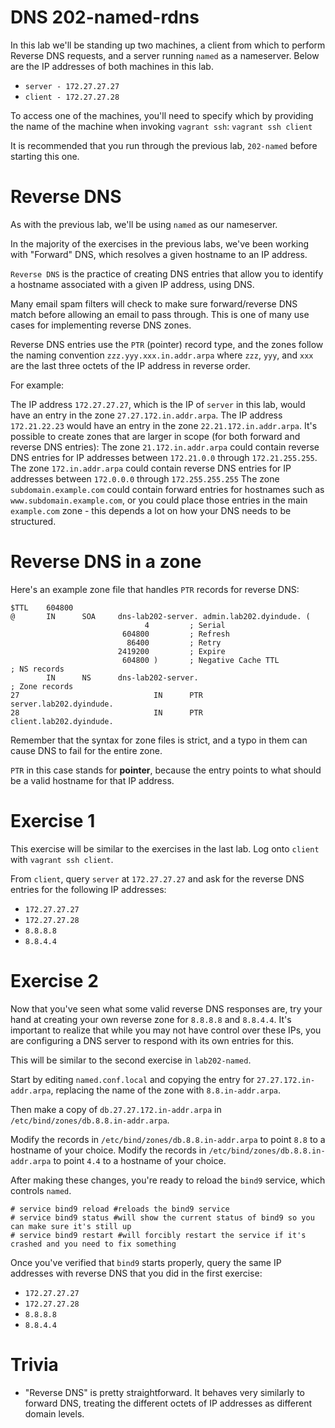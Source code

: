 # DNS 202-named-rdns
In this lab we'll be standing up two machines, a client from which to perform Reverse DNS requests, and a server running `named` as a nameserver. Below are the IP addresses of both machines in this lab.
- `server - 172.27.27.27`
- `client - 172.27.27.28`

To access one of the machines, you'll need to specify which by providing the name of the machine when invoking `vagrant ssh`:
`vagrant ssh client`

It is recommended that you run through the previous lab, `202-named` before starting this one.

# Reverse DNS
As with the previous lab, we'll be using `named` as our nameserver.

In the majority of the exercises in the previous labs, we've been working with "Forward" DNS, which resolves a given hostname to an IP address.

`Reverse DNS` is the practice of creating DNS entries that allow you to identify a hostname associated with a given IP address, using DNS.

Many email spam filters will check to make sure forward/reverse DNS match before allowing an email to pass through. This is one of many use cases for implementing reverse DNS zones.

Reverse DNS entries use the `PTR` (pointer) record type, and the zones follow the naming convention `zzz.yyy.xxx.in.addr.arpa` where `zzz`, `yyy`, and `xxx` are the last three octets of the IP address in reverse order.

For example:

The IP address `172.27.27.27`, which is the IP of `server` in this lab, would have an entry in the zone `27.27.172.in.addr.arpa`.
The IP address `172.21.22.23` would have an entry in the zone `22.21.172.in.addr.arpa`.
It's possible to create zones that are larger in scope (for both forward and reverse DNS entries):
The zone `21.172.in.addr.arpa` could contain reverse DNS entries for IP addresses between `172.21.0.0` through `172.21.255.255`.
The zone `172.in.addr.arpa` could contain reverse DNS entries for IP addresses between `172.0.0.0` through `172.255.255.255`
The zone `subdomain.example.com` could contain forward entries for hostnames such as `www.subdomain.example.com`, or you could place those entries in the main `example.com` zone - this depends a lot on how your DNS needs to be structured.

# Reverse DNS in a zone
Here's an example zone file that handles `PTR` records for reverse DNS:

    $TTL    604800
    @       IN      SOA     dns-lab202-server. admin.lab202.dyindude. (
                                  4         ; Serial
                             604800         ; Refresh
                              86400         ; Retry
                            2419200         ; Expire
                             604800 )       ; Negative Cache TTL
    ; NS records
            IN      NS      dns-lab202-server.
    ; Zone records
    27                              IN      PTR     server.lab202.dyindude.
    28                              IN      PTR     client.lab202.dyindude.

Remember that the syntax for zone files is strict, and a typo in them can cause DNS to fail for the entire zone.

`PTR` in this case stands for **pointer**, because the entry points to what should be a valid hostname for that IP address.

# Exercise 1
This exercise will be similar to the exercises in the last lab. Log onto `client` with `vagrant ssh client`.

From `client`, query `server` at `172.27.27.27` and ask for the reverse DNS entries for the following IP addresses:
- `172.27.27.27`
- `172.27.27.28`
- `8.8.8.8`
- `8.8.4.4`

# Exercise 2
Now that you've seen what some valid reverse DNS responses are, try your hand at creating your own reverse zone for `8.8.8.8` and `8.8.4.4`.
It's important to realize that while you may not have control over these IPs, you are configuring a DNS server to respond with its own entries for this.

This will be similar to the second exercise in `lab202-named`.

Start by editing `named.conf.local` and copying the entry for `27.27.172.in-addr.arpa`, replacing the name of the zone with `8.8.in-addr.arpa`.

Then make a copy of `db.27.27.172.in-addr.arpa` in `/etc/bind/zones/db.8.8.in-addr.arpa`.

Modify the records in `/etc/bind/zones/db.8.8.in-addr.arpa` to point `8.8` to a hostname of your choice.
Modify the records in `/etc/bind/zones/db.8.8.in-addr.arpa` to point `4.4` to a hostname of your choice.

After making these changes, you're ready to reload the `bind9` service, which controls `named`.

    # service bind9 reload #reloads the bind9 service
    # service bind9 status #will show the current status of bind9 so you can make sure it's still up
    # service bind9 restart #will forcibly restart the service if it's crashed and you need to fix something

Once you've verified that `bind9` starts properly, query the same IP addresses with reverse DNS that you did in the first exercise:

- `172.27.27.27`
- `172.27.27.28`
- `8.8.8.8`
- `8.8.4.4`

# Trivia
- "Reverse DNS" is pretty straightforward. It behaves very similarly to forward DNS, treating the different octets of IP addresses as different domain levels.
